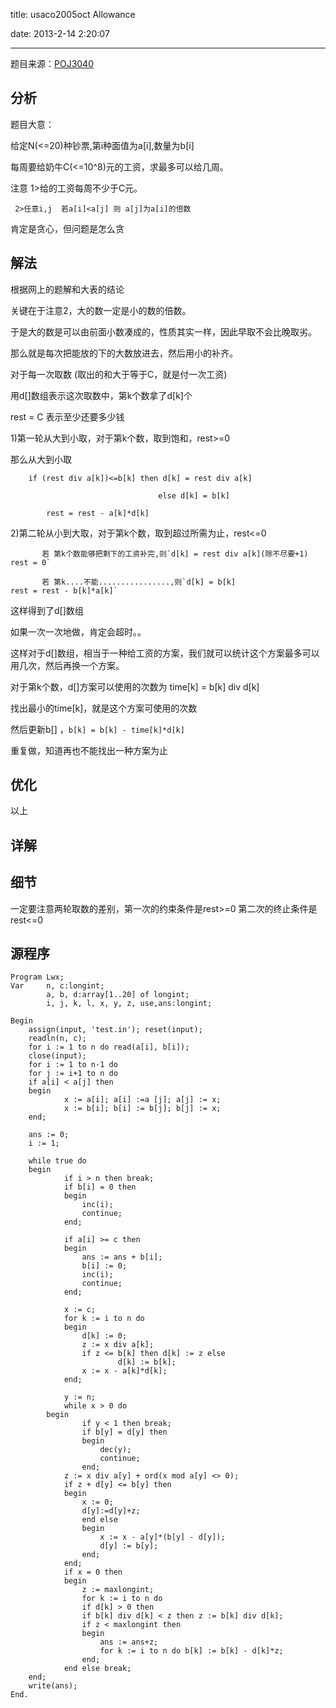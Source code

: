 ﻿title: usaco2005oct Allowance


date: 2013-2-14 2:20:07

---

题目来源：[POJ3040](http://poj.org/problem?id=3040 "Allowance")

## 分析

题目大意：

给定N(<=20)种钞票,第i种面值为a[i],数量为b[i]      

每周要给奶牛C(<=10^8)元的工资，求最多可以给几周。

注意 1>给的工资每周不少于C元。

     2>任意i,j  若a[i]<a[j] 则 a[j]为a[i]的倍数

    

肯定是贪心，但问题是怎么贪

<!--more-->


## 解法


根据网上的题解和大表的结论

关键在于注意2，大的数一定是小的数的倍数。

于是大的数是可以由前面小数凑成的，性质其实一样，因此早取不会比晚取劣。

那么就是每次把能放的下的大数放进去，然后用小的补齐。





对于每一次取数 (取出的和大于等于C，就是付一次工资)



用d[]数组表示这次取数中，第k个数拿了d[k]个

rest = C 表示至少还要多少钱



1)第一轮从大到小取，对于第k个数，取到饱和，rest>=0

  那么从大到小取 

```
	if (rest div a[k])<=b[k] then d[k] = rest div a[k] 

                                 else d[k] = b[k]

        rest = rest - a[k]*d[k]
```


2)第二轮从小到大取，对于第k个数，取到超过所需为止，rest<=0

           若 第k个数能够把剩下的工资补完,则`d[k] = rest div a[k](除不尽要+1)  rest = 0`

           若 第k....不能................,则`d[k] = b[k]                       rest = rest - b[k]*a[k]`



这样得到了d[]数组

如果一次一次地做，肯定会超时。。

这样对于d[]数组，相当于一种给工资的方案，我们就可以统计这个方案最多可以用几次，然后再换一个方案。



对于第k个数，d[]方案可以使用的次数为 time[k] = b[k] div d[k]

找出最小的time[k]，就是这个方案可使用的次数



然后更新b[] ，`b[k] = b[k] - time[k]*d[k]`



重复做，知道再也不能找出一种方案为止



## 优化 

以上


## 详解 



## 细节

一定要注意两轮取数的差别，第一次的约束条件是rest>=0 第二次的终止条件是rest<=0


## 源程序

```
Program Lwx;
Var 	n, c:longint;
    	a, b, d:array[1..20] of longint;
    	i, j, k, l, x, y, z, use,ans:longint;

Begin
  	assign(input, 'test.in'); reset(input);
  	readln(n, c);
  	for i := 1 to n do read(a[i], b[i]);
  	close(input);
  	for i := 1 to n-1 do
   	for j := i+1 to n do
   	if a[i] < a[j] then
   	begin
     		x := a[i]; a[i] :=a [j]; a[j] := x;
     		x := b[i]; b[i] := b[j]; b[j] := x;
   	end;

  	ans := 0;
  	i := 1;

  	while true do
  	begin
    		if i > n then break;
    		if b[i] = 0 then
    		begin
      			inc(i);
      			continue;
    		end;

    		if a[i] >= c then
    		begin
      			ans := ans + b[i];
      			b[i] := 0;
     			inc(i);
      			continue;
    		end;

    		x := c;
    		for k := i to n do
    		begin
      			d[k] := 0;
      			z := x div a[k];
      			if z <= b[k] then d[k] := z else
                        d[k] := b[k];
      			x := x - a[k]*d[k];
    		end;

    		y := n;
    		while x > 0 do
   		begin
      			if y < 1 then break;
      			if b[y] = d[y] then
      			begin
        			dec(y);
        			continue;
      			end;
      		z := x div a[y] + ord(x mod a[y] <> 0);
      		if z + d[y] <= b[y] then
      		begin
        		x := 0;
        		d[y]:=d[y]+z;
      			end else
      			begin
        			x := x - a[y]*(b[y] - d[y]);
        			d[y] := b[y];
      			end;
    		end;
    		if x = 0 then
    		begin
      			z := maxlongint;
      			for k := i to n do
      			if d[k] > 0 then
      			if b[k] div d[k] < z then z := b[k] div d[k];
      			if z < maxlongint then
      			begin
        			ans := ans+z;
        			for k := i to n do b[k] := b[k] - d[k]*z;
      			end;
    		end else break;
  	end;
  	write(ans);
End.
```
